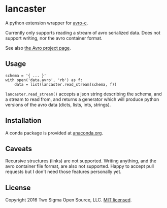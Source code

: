 lancaster
=========

A python extension wrapper for [avro-c][avro-c].

Currently only supports reading a stream of avro serialized data.
Does not support writing, nor the avro container format.

See also [the Avro project page][avro].

Usage
-----

    schema = '{ ... }'
    with open('data.avro', 'rb') as f:
        data = list(lancaster.read_stream(schema, f))

`lancaster.read_stream()` accepts a json string describing the schema,
and a stream to read from, and returns a generator which will produce
python versions of the avro data (dicts, lists, ints, strings).

Installation
------------

A conda package is provided at [anaconda.org][anaconda].

Caveats
-------

Recursive structures (links) are not supported.  Writing anything, and
the avro container file format, are also not supported.  Happy to
accept pull requests but I don't need those features personally yet.

License
-------

Copyright 2016 Two Sigma Open Source, LLC.  [MIT licensed][license].

[anaconda]: https://anaconda.org/leif/lancaster
[avro]: https://avro.apache.org/
[avro-c]: http://avro.apache.org/docs/1.7.7/api/c/index.html
[license]: https://github.com/twosigma/lancaster/blob/master/LICENSE
